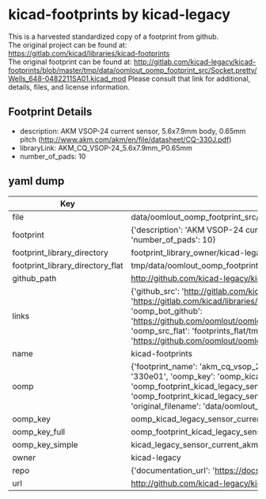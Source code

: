 # kicad-footprints by kicad-legacy  
This is a harvested standardized copy of a footprint from github.  
The original project can be found at:  
https://gitlab.com/kicad/libraries/kicad-footprints  
The original footprint can be found at:
http://gitlab.com/kicad-legacy/kicad-footprints/blob/master/tmp/data/oomlout_oomp_footprint_src/Socket.pretty/Wells_648-0482211SA01.kicad_mod
Please consult that link for additional, details, files, and license information.  
## Footprint Details
* description: AKM VSOP-24 current sensor, 5.6x7.9mm body, 0.65mm pitch (http://www.akm.com/akm/en/file/datasheet/CQ-330J.pdf)  
* libraryLink: AKM_CQ_VSOP-24_5.6x7.9mm_P0.65mm  
* number_of_pads: 10  
## yaml dump  
| Key | Value |  
| --- | --- |  
| file | data/oomlout_oomp_footprint_src/kicad-footprints/Sensor_Current.pretty/AKM_CQ_VSOP-24_5.6x7.9mm_P0.65mm.kicad_mod |  
| footprint | {'description': 'AKM VSOP-24 current sensor, 5.6x7.9mm body, 0.65mm pitch (http://www.akm.com/akm/en/file/datasheet/CQ-330J.pdf)', 'libraryLink': 'AKM_CQ_VSOP-24_5.6x7.9mm_P0.65mm', 'number_of_pads': 10} |  
| footprint_library_directory | footprint_library_owner/kicad-legacy_kicad-footprints |  
| footprint_library_directory_flat | tmp/data/oomlout_oomp_footprint_src/footprints_flat/kicad_legacy_sensor_current_akm_cq_vsop_24_5_6x7_9mm_p0_65mm/working |  
| github_path | http://github.com/kicad-legacy/kicad-footprints/blob/master/tmp/data/oomlout_oomp_footprint_src/Sensor_Current.pretty/AKM_CQ_VSOP-24_5.6x7.9mm_P0.65mm.kicad_mod |  
| links | {'github_src': 'http://gitlab.com/kicad-legacy/kicad-footprints/blob/master/tmp/data/oomlout_oomp_footprint_src/Socket.pretty/Wells_648-0482211SA01.kicad_mod', 'github_src_repo': 'https://gitlab.com/kicad/libraries/kicad-footprints', 'oomp_bot': 'tmp/data/oomlout_oomp_footprint_src/footprints/kicad_legacy_sensor_current_akm_cq_vsop_24_5_6x7_9mm_p0_65mm/working', 'oomp_bot_github': 'https://github.com/oomlout/oomlout_oomp_footprint_bot/tree/main/tmp/data/oomlout_oomp_footprint_src/footprints/kicad_legacy_sensor_current_akm_cq_vsop_24_5_6x7_9mm_p0_65mm/working', 'oomp_src_flat': 'footprints_flat/tmp/data/oomlout_oomp_footprint_src/footprints_flat/kicad_legacy_sensor_current_akm_cq_vsop_24_5_6x7_9mm_p0_65mm/working', 'oomp_src_flat_github': 'https://github.com/oomlout/oomlout_oomp_footprint_src/tree/main/tmp/data/oomlout_oomp_footprint_src/footprints_flat/kicad_legacy_sensor_current_akm_cq_vsop_24_5_6x7_9mm_p0_65mm/working'} |  
| name | kicad-footprints |  
| oomp | {'footprint_name': 'akm_cq_vsop_24_5_6x7_9mm_p0_65mm', 'library_name': 'sensor_current', 'md5': '330e019582dcd753944266c748d1c69d', 'md5_10': '330e019582', 'md5_5': '330e0', 'md5_6': '330e01', 'oomp_key': 'oomp_kicad_legacy_sensor_current_akm_cq_vsop_24_5_6x7_9mm_p0_65mm', 'oomp_key_extra': 'oomp_footprint_kicad_legacy_sensor_current_akm_cq_vsop_24_5_6x7_9mm_p0_65mm', 'oomp_key_full': 'oomp_footprint_kicad_legacy_sensor_current_akm_cq_vsop_24_5_6x7_9mm_p0_65mm_330e01', 'oomp_key_simple': 'kicad_legacy_sensor_current_akm_cq_vsop_24_5_6x7_9mm_p0_65mm', 'original_filename': 'data/oomlout_oomp_footprint_src/kicad-footprints/Sensor_Current.pretty/AKM_CQ_VSOP-24_5.6x7.9mm_P0.65mm.kicad_mod', 'owner_name': 'kicad_legacy'} |  
| oomp_key | oomp_kicad_legacy_sensor_current_akm_cq_vsop_24_5_6x7_9mm_p0_65mm |  
| oomp_key_full | oomp_footprint_kicad_legacy_sensor_current_akm_cq_vsop_24_5_6x7_9mm_p0_65mm |  
| oomp_key_simple | kicad_legacy_sensor_current_akm_cq_vsop_24_5_6x7_9mm_p0_65mm |  
| owner | kicad-legacy |  
| repo | {'documentation_url': 'https://docs.github.com/rest/repos/repos#get-a-repository', 'message': 'Not Found'} |  
| url | http://github.com/kicad-legacy/kicad-footprints |  

